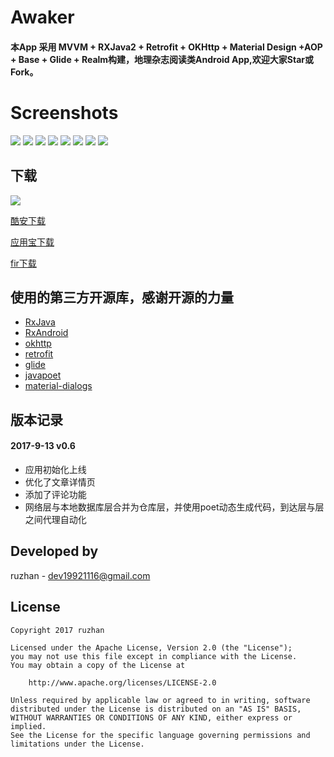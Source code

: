 
Awaker
===============



####    本App 采用 MVVM + RXJava2 + Retrofit + OKHttp + Material Design +AOP + Base + Glide + Realm构建，地理杂志阅读类Android App,欢迎大家Star或Fork。


Screenshots
===============

![](https://github.com/ruzhan123/awaker/raw/master/gif/awaker01.png)
![](https://github.com/ruzhan123/awaker/raw/master/gif/awaker02.png)
![](https://github.com/ruzhan123/awaker/raw/master/gif/awaker03.png)
![](https://github.com/ruzhan123/awaker/raw/master/gif/awaker04.png)
![](https://github.com/ruzhan123/awaker/raw/master/gif/awaker05.png)
![](https://github.com/ruzhan123/awaker/raw/master/gif/awaker06.png)
![](https://github.com/ruzhan123/awaker/raw/master/gif/awaker07.png)
![](https://github.com/ruzhan123/awaker/raw/master/gif/awaker08.png)




下载
------
![](https://github.com/ruzhan123/awaker/raw/master/gif/awaker_download_image.png)


[酷安下载](https://www.coolapk.com/apk/155953)


[应用宝下载](http://sj.qq.com/myapp/detail.htm?apkName=com.future.awaker)


[fir下载](https://fir.im/r68b)


使用的第三方开源库，感谢开源的力量
------

* [RxJava](https://github.com/ReactiveX/RxJava)
* [RxAndroid](https://github.com/ReactiveX/RxAndroid)
* [okhttp](https://github.com/square/okhttp)
* [retrofit](https://github.com/square/retrofit)
* [glide](https://github.com/bumptech/glide)
* [javapoet](https://github.com/square/javapoet)
* [material-dialogs](https://github.com/afollestad/material-dialogs)




版本记录
------
#### 2017-9-13    v0.6
*  应用初始化上线
*  优化了文章详情页
*  添加了评论功能
*  网络层与本地数据库层合并为仓库层，并使用poet动态生成代码，到达层与层之间代理自动化
	  
	


Developed by
-------

 ruzhan - <a href='javascript:'>dev19921116@gmail.com</a>


License
-------

    Copyright 2017 ruzhan

    Licensed under the Apache License, Version 2.0 (the "License");
    you may not use this file except in compliance with the License.
    You may obtain a copy of the License at

        http://www.apache.org/licenses/LICENSE-2.0

    Unless required by applicable law or agreed to in writing, software
    distributed under the License is distributed on an "AS IS" BASIS,
    WITHOUT WARRANTIES OR CONDITIONS OF ANY KIND, either express or implied.
    See the License for the specific language governing permissions and
    limitations under the License.
	
